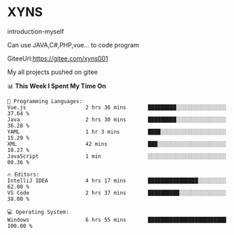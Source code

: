 # XYNS
introduction-myself

Can use JAVA,C#,PHP,vue... to code program

GiteeUrl:https://gitee.com/xyns001

My all projects pushed on gitee

<!--START_SECTION:waka-->
📊 **This Week I Spent My Time On** 

```text
💬 Programming Languages: 
Vue.js                   2 hrs 36 mins       █████████░░░░░░░░░░░░░░░░   37.64 % 
Java                     2 hrs 30 mins       █████████░░░░░░░░░░░░░░░░   36.28 % 
YAML                     1 hr 3 mins         ████░░░░░░░░░░░░░░░░░░░░░   15.29 % 
XML                      42 mins             ███░░░░░░░░░░░░░░░░░░░░░░   10.27 % 
JavaScript               1 min               ░░░░░░░░░░░░░░░░░░░░░░░░░   00.36 % 

🔥 Editors: 
IntelliJ IDEA            4 hrs 17 mins       ████████████████░░░░░░░░░   62.00 % 
VS Code                  2 hrs 37 mins       ██████████░░░░░░░░░░░░░░░   38.00 % 

💻 Operating System: 
Windows                  6 hrs 55 mins       █████████████████████████   100.00 % 
```


<!--END_SECTION:waka-->
